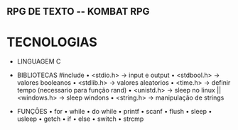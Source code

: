 ## RPG DE TEXTO -- KOMBAT RPG

# TECNOLOGIAS
 - LINGUAGEM C
 - BIBLIOTECAS #include
    • <stdio.h> -> input e output
    • <stdbool.h> -> valores booleanos
    • <stdlib.h> -> valores aleatorios
    • <time.h> -> definir tempo (necessario para função rand)
    • <unistd.h> -> sleep no linux || <windows.h> -> sleep windons
    • <string.h> -> manipulação de strings

 - FUNÇÔES
    • for
    • while
    • do while
    • printf
    • scanf
    • flush
    • sleep
    • usleep
    • getch
    • if
    • else
    • switch
    • strcmp
